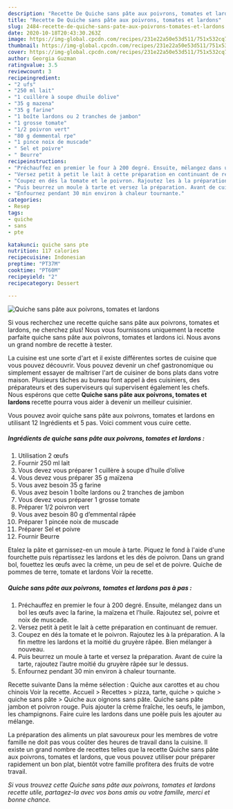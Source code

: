 ```yaml
---
description: "Recette De Quiche sans pâte aux poivrons, tomates et lardons"
title: "Recette De Quiche sans pâte aux poivrons, tomates et lardons"
slug: 2484-recette-de-quiche-sans-pate-aux-poivrons-tomates-et-lardons
date: 2020-10-18T20:43:30.263Z
image: https://img-global.cpcdn.com/recipes/231e22a50e53d511/751x532cq70/quiche-sans-pate-aux-poivrons-tomates-et-lardons-photo-principale-de-la-recette.jpg
thumbnail: https://img-global.cpcdn.com/recipes/231e22a50e53d511/751x532cq70/quiche-sans-pate-aux-poivrons-tomates-et-lardons-photo-principale-de-la-recette.jpg
cover: https://img-global.cpcdn.com/recipes/231e22a50e53d511/751x532cq70/quiche-sans-pate-aux-poivrons-tomates-et-lardons-photo-principale-de-la-recette.jpg
author: Georgia Guzman
ratingvalue: 3.5
reviewcount: 3
recipeingredient:
- "2 ufs"
- "250 ml lait"
- "1 cuillère à soupe dhuile dolive"
- "35 g mazena"
- "35 g farine"
- "1 boîte lardons ou 2 tranches de jambon"
- "1 grosse tomate"
- "1/2 poivron vert"
- "80 g demmental rpe"
- "1 pince noix de muscade"
- " Sel et poivre"
- " Beurre"
recipeinstructions:
- "Préchauffez en premier le four à 200 degré. Ensuite, mélangez dans un bol les œufs avec la farine, la maïzena et l’huile. Rajoutez sel, poivre et noix de muscade."
- "Versez petit à petit le lait à cette préparation en continuant de remuer."
- "Coupez en dés la tomate et le poivron. Rajoutez les à la préparation. A la fin mettre les lardons et la moitié du gruyère râpée. Bien mélanger à nouveau."
- "Puis beurrez un moule à tarte et versez la préparation. Avant de cuire la tarte, rajoutez l’autre moitié du gruyère râpée sur le dessus."
- "Enfournez pendant 30 min environ à chaleur tournante."
categories:
- Resep
tags:
- quiche
- sans
- pte

katakunci: quiche sans pte 
nutrition: 117 calories
recipecuisine: Indonesian
preptime: "PT37M"
cooktime: "PT60M"
recipeyield: "2"
recipecategory: Dessert

---
```



![Quiche sans pâte aux poivrons, tomates et lardons](https://img-global.cpcdn.com/recipes/231e22a50e53d511/751x532cq70/quiche-sans-pate-aux-poivrons-tomates-et-lardons-photo-principale-de-la-recette.jpg)

Si vous recherchez une recette quiche sans pâte aux poivrons, tomates et lardons, ne cherchez plus! Nous vous fournissons uniquement la recette parfaite quiche sans pâte aux poivrons, tomates et lardons ici. Nous avons un grand nombre de recette à tester.

La cuisine est une sorte d'art et il existe différentes sortes de cuisine que vous pouvez découvrir. Vous pouvez devenir un chef gastronomique ou simplement essayer de maîtriser l'art de cuisiner de bons plats dans votre maison. Plusieurs tâches au bureau font appel à des cuisiniers, des préparateurs et des superviseurs qui supervisent également les chefs. Nous espérons que cette <strong> Quiche sans pâte aux poivrons, tomates et lardons </strong> recette pourra vous aider à devenir un meilleur cuisinier.

<!--inarticleads1-->

Vous pouvez avoir quiche sans pâte aux poivrons, tomates et lardons en utilisant 12 Ingrédients et 5 pas. Voici comment vous cuire cette.

##### Ingrédients de quiche sans pâte aux poivrons, tomates et lardons :

1. Utilisation 2 œufs
1. Fournir 250 ml lait
1. Vous devez vous préparer 1 cuillère à soupe d’huile d’olive
1. Vous devez vous préparer 35 g maïzena
1. Vous avez besoin 35 g farine
1. Vous avez besoin 1 boîte lardons ou 2 tranches de jambon
1. Vous devez vous préparer 1 grosse tomate
1. Préparer 1/2 poivron vert
1. Vous avez besoin 80 g d’emmental râpée
1. Préparer 1 pincée noix de muscade
1. Préparer  Sel et poivre
1. Fournir  Beurre


Etalez la pâte et garnissez-en un moule à tarte. Piquez le fond à l&#39;aide d&#39;une fourchette puis répartissez les lardons et les dés de poivron. Dans un grand bol, fouettez les œufs avec la crème, un peu de sel et de poivre. Quiche de pommes de terre, tomate et lardons Voir la recette. 

<!--inarticleads2-->

##### Quiche sans pâte aux poivrons, tomates et lardons pas à pas :

1. Préchauffez en premier le four à 200 degré. Ensuite, mélangez dans un bol les œufs avec la farine, la maïzena et l’huile. Rajoutez sel, poivre et noix de muscade.
1. Versez petit à petit le lait à cette préparation en continuant de remuer.
1. Coupez en dés la tomate et le poivron. Rajoutez les à la préparation. A la fin mettre les lardons et la moitié du gruyère râpée. Bien mélanger à nouveau.
1. Puis beurrez un moule à tarte et versez la préparation. Avant de cuire la tarte, rajoutez l’autre moitié du gruyère râpée sur le dessus.
1. Enfournez pendant 30 min environ à chaleur tournante.


Recette suivante Dans la même sélection : Quiche aux carottes et au chou chinois Voir la recette. Accueil &gt; Recettes &gt; pizza, tarte, quiche &gt; quiche &gt; quiche sans pâte &gt; Quiche aux oignons sans pâte. Quiche sans pâte jambon et poivron rouge. Puis ajouter la crème fraîche, les oeufs, le jambon, les champignons. Faire cuire les lardons dans une poêle puis les ajouter au mélange. 

<!--inarticleads1-->

<p>
La préparation des aliments un plat savoureux pour les membres de votre famille ne doit pas vous coûter des heures de travail dans la cuisine. Il existe un grand nombre de recettes telles que la recette Quiche sans pâte aux poivrons, tomates et lardons, que vous pouvez utiliser pour préparer rapidement un bon plat, bientôt votre famille profitera des fruits de votre travail.
</p>

<p>
<i>Si vous trouvez cette Quiche sans pâte aux poivrons, tomates et lardons recette utile, partagez-la avec vos bons amis ou votre famille, merci et bonne chance.</i>
</p>

